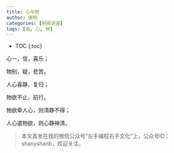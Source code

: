 ```yaml
---
title: 心与物
author: 唐明
categories: [明哥讲道]
tags: [道, 心, 物]
---
```

* TOC
{:toc}

心一，信，喜乐；

物别，疑，悲苦。

人心喜静，复归；

<!--以上为摘要内容-->

物欲不止，前行。

物欲牵人心，则清静不得；

人心遣物欲，则心静神清。

>本文首发在我的微信公众号“左手编程右手文化”上，公众号ID：shanyshanb，欢迎关注。